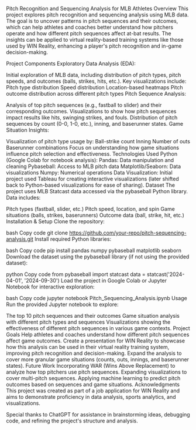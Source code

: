 Pitch Recognition and Sequencing Analysis for MLB Athletes
Overview
This project explores pitch recognition and sequencing analysis using MLB data. The goal is to uncover patterns in pitch sequences and their outcomes, which can help athletes and coaches better understand how pitchers operate and how different pitch sequences affect at-bat results. The insights can be applied to virtual reality-based training systems like those used by WIN Reality, enhancing a player's pitch recognition and in-game decision-making.

Project Components
Exploratory Data Analysis (EDA):

Initial exploration of MLB data, including distribution of pitch types, pitch speeds, and outcomes (balls, strikes, hits, etc.).
Key visualizations include:
Pitch type distribution
Speed distribution
Location-based heatmaps
Pitch outcome distribution across different pitch types
Pitch Sequence Analysis:

Analysis of top pitch sequences (e.g., fastball to slider) and their corresponding outcomes.
Visualizations to show how pitch sequences impact results like hits, swinging strikes, and fouls.
Distribution of pitch sequences by count (0-0, 1-0, etc.), inning, and baserunner states.
Game Situation Insights:

Visualization of pitch type usage by:
Ball-strike count
Inning
Number of outs
Baserunner combinations
Focus on understanding how game situations influence pitch selection and effectiveness.
Technologies Used
Python (Google Colab for notebook analysis):
Pandas: Data manipulation and cleaning
Pybaseball: Access to MLB pitch data
Matplotlib/Seaborn: Data visualizations
Numpy: Numerical operations
Data Visualization:
Initial project used Tableau for creating interactive visualizations (later shifted back to Python-based visualizations for ease of sharing).
Dataset
The project uses MLB Statcast data accessed via the pybaseball Python library. Data includes:

Pitch types (fastball, slider, etc.)
Pitch speed, location, and spin
Game situations (balls, strikes, baserunners)
Outcome data (ball, strike, hit, etc.)
Installation & Setup
Clone the repository:

bash
Copy code
git clone https://github.com/your-repo/pitch-sequencing-analysis.git
Install required Python libraries:

bash
Copy code
pip install pandas numpy pybaseball matplotlib seaborn
Download the dataset using the pybaseball library (if not using the provided dataset):

python
Copy code
from pybaseball import statcast
data = statcast('2024-04-01', '2024-09-30')
Load the project in Google Colab or Jupyter Notebook for interactive exploration:

bash
Copy code
jupyter notebook Pitch_Sequencing_Analysis.ipynb
Usage
Run the provided Jupyter notebook to explore:

The top 10 pitch sequences and their outcomes
Game situation analysis with different pitch types and sequences
Visualizations showing the effectiveness of different pitch sequences in various game contexts.
Project Goals
Help athletes and coaches understand how different pitch sequences affect game outcomes.
Create a presentation for WIN Reality to showcase how this analysis can be used in their virtual reality training system, improving pitch recognition and decision-making.
Expand the analysis to cover more granular game situations (counts, outs, innings, and baserunner states).
Future Work
Incorporating WAR (Wins Above Replacement) to analyze how top pitchers use pitch sequences.
Expanding visualizations to cover multi-pitch sequences.
Applying machine learning to predict pitch outcomes based on sequences and game situations.
Acknowledgments
This project was created as part of a job application for WIN Reality and aims to demonstrate proficiency in data analysis, sports analytics, and visualizations.

Special thanks to ChatGPT for assistance in brainstorming ideas, debugging code, and refining the project's structure and analysis.

